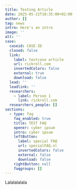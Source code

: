 ```yaml
---
title: Testing Article
date: 2025-05-21T18:35:00+02:00
author: []
tag: news
intro: Here's an intro
image: ''
alt: ''
case:
  caseid: CASE-ID
  closed: false
  link:
    label: testcase article
    url: rickroll.com
    invertedColors: false
    external: true
    download: false
  lead: ''
  leadlink: ''
  researchers:
    - label: Person 1
      link: rickroll.com
  researchers_people: []
sections:
  - type: faq
    faq_enabled: true
    title: TEST FAQ
    opener: cyber ipsum
    intro: cyber ipsum
    leftButton:
      label: special FAQ
      url: specialFAQ.nl
      invertedColors: false
      external: false
      download: false
    rightButton: null
    faqgroups: []
---
```

Lalalalalala
